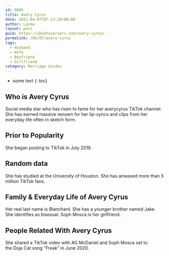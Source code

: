 ```yaml
---
id: 9605
title: Avery Cyrus
date: 2021-04-07T07:13:28+00:00
author: Laima
layout: post
guid: https://ukdataservers.com/avery-cyrus/
permalink: /04/07/avery-cyrus
tags:
  - Husband
  - Wife
  - Boyfriend
  - Girlfriend
category: Marriage Guides
---
```


* some text
{: toc}


## Who is Avery Cyrus
                  
                  
                  
Social media star who has risen to fame for her averycyrus TikTok channel. She has earned massive renown for her lip-syncs and clips from her everyday life often in sketch form.
                  
              
            
              
            
                
                
                
## Prior to Popularity
                  
                  
                  
She began posting to TikTok in July 2019.
                  
              
            
              
            
                
                
                
## Random data
                  
                  
                  
She has studied at the University of Houston. She has amassed more than 5 million TikTok fans. 
                  
              
            
              
            
                
                
                
## Family & Everyday Life of Avery Cyrus
                  
                  
                  
Her real last name is Blanchard. She has a younger brother named Jake. She identifies as bisexual. Soph Mosca is her girlfriend.
                  
              
            
              
            
                
                
                
## People Related With Avery Cyrus
                  
                  
                  
She shared a TikTok video with AG McDaniel and Soph Mosca set to the Doja Cat song &#8220;Freak&#8221; in June 2020. 
                  
              
            
              
            
                
              
            
              
              
            
            
              
            
          
          
          